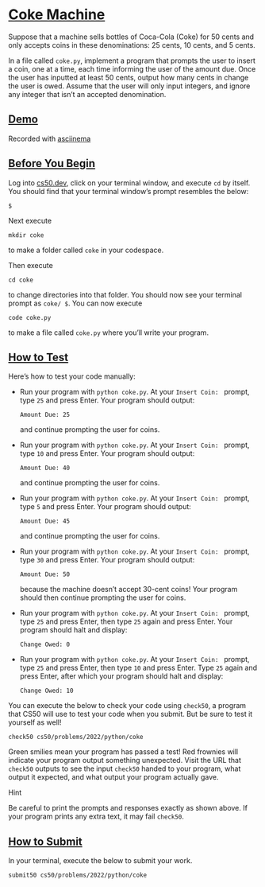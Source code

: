 # [Coke Machine](#coke-machine)

Suppose that a machine sells bottles of Coca-Cola (Coke) for 50 cents
and only accepts coins in these denominations: 25 cents, 10 cents, and 5
cents.

In a file called `coke.py`, implement a program that prompts the user to
insert a coin, one at a time, each time informing the user of the amount
due. Once the user has inputted at least 50 cents, output how many cents
in change the user is owed. Assume that the user will only input
integers, and ignore any integer that isn’t an accepted denomination.

## [Demo](#demo)

Recorded with [asciinema](https://asciinema.org)

## [Before You Begin](#before-you-begin)

Log into [cs50.dev](https://cs50.dev/), click on your terminal window,
and execute `cd` by itself. You should find that your terminal window’s
prompt resembles the below:

``` highlight
$
```

Next execute

``` highlight
mkdir coke
```

to make a folder called `coke` in your codespace.

Then execute

``` highlight
cd coke
```

to change directories into that folder. You should now see your terminal
prompt as `coke/ $`. You can now execute

``` highlight
code coke.py
```

to make a file called `coke.py` where you’ll write your program.

## [How to Test](#how-to-test)

Here’s how to test your code manually:

- Run your program with `python coke.py`. At your `Insert Coin: `
  prompt, type `25` and press Enter. Your program should output:

  ``` highlight
  Amount Due: 25
  ```

  and continue prompting the user for coins.

- Run your program with `python coke.py`. At your `Insert Coin: `
  prompt, type `10` and press Enter. Your program should output:

  ``` highlight
  Amount Due: 40
  ```

  and continue prompting the user for coins.

- Run your program with `python coke.py`. At your `Insert Coin: `
  prompt, type `5` and press Enter. Your program should output:

  ``` highlight
  Amount Due: 45
  ```

  and continue prompting the user for coins.

- Run your program with `python coke.py`. At your `Insert Coin: `
  prompt, type `30` and press Enter. Your program should output:

  ``` highlight
  Amount Due: 50
  ```

  because the machine doesn’t accept 30-cent coins! Your program should
  then continue prompting the user for coins.

- Run your program with `python coke.py`. At your `Insert Coin: `
  prompt, type `25` and press Enter, then type `25` again and press
  Enter. Your program should halt and display:
  ``` highlight
  Change Owed: 0
  ```

- Run your program with `python coke.py`. At your `Insert Coin: `
  prompt, type `25` and press Enter, then type `10` and press Enter.
  Type `25` again and press Enter, after which your program should halt
  and display:
  ``` highlight
  Change Owed: 10
  ```

You can execute the below to check your code using `check50`, a program
that CS50 will use to test your code when you submit. But be sure to
test it yourself as well!

``` highlight
check50 cs50/problems/2022/python/coke
```

Green smilies mean your program has passed a test! Red frownies will
indicate your program output something unexpected. Visit the URL that
`check50` outputs to see the input `check50` handed to your program,
what output it expected, and what output your program actually gave.

Hint

Be careful to print the prompts and responses exactly as shown above. If
your program prints any extra text, it may fail `check50`.

## [How to Submit](#how-to-submit)

In your terminal, execute the below to submit your work.

``` highlight
submit50 cs50/problems/2022/python/coke
```

